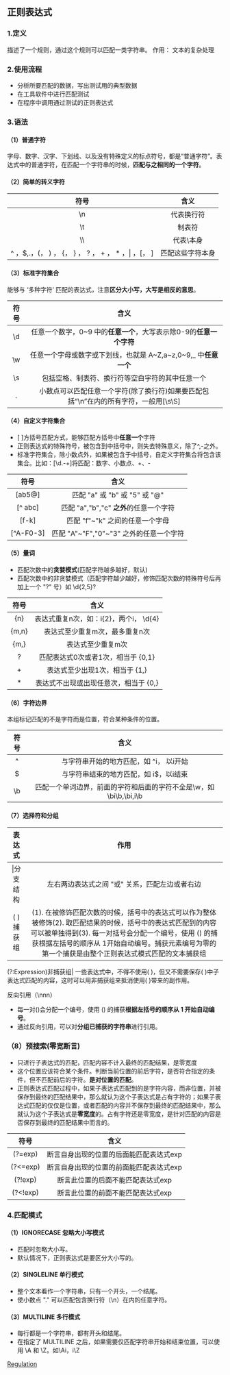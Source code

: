﻿## 正则表达式
### 1.定义
描述了一个规则，通过这个规则可以匹配一类字符串。 作用： 文本的复杂处理
### 2.使用流程
- 分析所要匹配的数据，写出测试用的典型数据
- 在工具软件中进行匹配测试
- 在程序中调用通过测试的正则表达式
### 3.语法
#### （1）普通字符
字母、数字、汉字、下划线、以及没有特殊定义的标点符号，都是“普通字符”。表达式中的普通字符，在匹配一个字符串的时候，**匹配与之相同的一个字符**。
#### （2）简单的转义字符

符号|含义
:---:|:---:
\n | 代表换行符
\t | 制表符
\\\ | 代表\本身
\^ ，\$,\.，\(， \) ， \{， \} ， \? ， \+ ， \* ，\| ，\[， \] | 匹配这些字符本身
#### （3）标准字符集合
能够与 ‘多种字符’ 匹配的表达式，注意**区分大小写，大写是相反的意思**。  

符号|含义
:---:|:---:
\d | 任意一个数字，0~9 中的**任意一个**，大写表示除0-9的**任意一个字符**
\w | 任意一个字母或数字或下划线，也就是 A~Z,a~z,0~9,_ 中**任意一个**
\s | 包括空格、制表符、换行符等空白字符的其中任意一个
. | 小数点可以匹配任意一个字符(除了换行符)如果要匹配包括“\n”在内的所有字符，一般用[\s\S]

#### （4）自定义字符集合
- [ ]方括号匹配方式，能够匹配方括号中**任意一个**字符
- 正则表达式的特殊符号，被包含到中括号中，则失去特殊意义，除了^,-之外。
- 标准字符集合，除小数点外，如果被包含于中括号，自定义字符集合将包含该集合。比如：[\d.\-+]将匹配：数字、小数点、+、-  

符号|含义
:---:|:---:
[ab5@]| 匹配 "a" 或 "b" 或 "5" 或 "@"
[^ abc] | 匹配 "a","b","c" **之外**的任意一个字符
[f-k]| 匹配 "f"~"k" 之间的任意一个字母
[^A-F0-3]| 匹配 "A"~"F","0"~"3" 之外的任意一个字符

#### （5）量词
- 匹配次数中的**贪婪模式**(匹配字符越多越好，默认)
- 匹配次数中的非贪婪模式（匹配字符越少越好，修饰匹配次数的特殊符号后再加上一个 "?" 号）如 \d{2,5}?  

符号|含义
:---:|:---:
{n} | 表达式重复n次，如：i{2}，两个i， \d{4}
{m,n}  | 表达式至少重复m次，最多重复n次
{m,}| 表达式至少重复m次
?| 匹配表达式0次或者1次，相当于 {0,1}
+| 表达式至少出现1次，相当于 {1,}
*| 表达式不出现或出现任意次，相当于 {0,}

#### （6）字符边界
本组标记匹配的不是字符而是位置，符合某种条件的位置。  

符号|含义
:---:|:---:
^ | 与字符串开始的地方匹配，如 ^i， 以i开始
$ | 与字符串结束的地方匹配，如 i$，以i结束
\b | 匹配一个单词边界，前面的字符和后面的字符不全是\w，如\bi\b,\bi,i\b

#### （7）选择符和分组

表达式|作用
:---:|:---:
\|分支结构 | 左右两边表达式之间 "或" 关系，匹配左边或者右边
( )捕获组|(1). 在被修饰匹配次数的时候，括号中的表达式可以作为整体被修饰(2). 取匹配结果的时候，括号中的表达式匹配到的内容可以被单独得到(3). 每一对括号会分配一个编号，使用 () 的捕获根据左括号的顺序从 1开始自动编号。捕获元素编号为零的第一个捕获是由整个正则表达式模式匹配的文本捕获组

(?:Expression)非捕获组| 一些表达式中，不得不使用( )，但又不需要保存( )中子表达式匹配的内容，这时可以用非捕获组来抵消使用( )带来的副作用。  

反向引用（\nnn）
- 每一对()会分配一个编号，使用 () 的捕获**根据左括号的顺序从 1 开始自动编号**。
- 通过反向引用，可以对**分组已捕获的字符串**进行引用。

### （8）预搜索(零宽断言)
- 只进行子表达式的匹配，匹配内容不计入最终的匹配结果，是零宽度
- 这个位置应该符合某个条件。判断当前位置的前后字符，是否符合指定的条件，但不匹配前后的字符。**是对位置的匹配**。
- 正则表达式匹配过程中，如果子表达式匹配到的是字符内容，而非位置，并被保存到最终的匹配结果中，那么就认为这个子表达式是占有字符的；如果子表达式匹配的仅仅是位置，或者匹配的内容并不保存到最终的匹配结果中，那么就认为这个子表达式是**零宽度**的。占有字符还是零宽度，是针对匹配的内容是否保存到最终的匹配结果中而言的。  

符号|含义
:---:|:---:
(?=exp)| 断言自身出现的位置的后面能匹配表达式exp
(?<=exp)| 断言自身出现的位置的前面能匹配表达式exp
(?!exp)  | 断言此位置的后面不能匹配表达式exp
(?<!exp)| 断言此位置的前面不能匹配表达式exp

### 4.匹配模式
#### （1）IGNORECASE 忽略大小写模式
- 匹配时忽略大小写。
- 默认情况下，正则表达式是要区分大小写的。
#### （2）SINGLELINE 单行模式
- 整个文本看作一个字符串，只有一个开头，一个结尾。
- 使小数点 "." 可以匹配包含换行符（\n）在内的任意字符。
#### （3）MULTILINE 多行模式
- 每行都是一个字符串，都有开头和结尾。
- 在指定了 MULTILINE 之后，如果需要仅匹配字符串开始和结束位置，可以使用 \A 和 \Z。如\Ai，i\Z  

[Regulation](Code/Code6/regulation)























